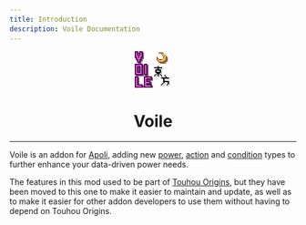 ```yaml
---
title: Introduction
description: Voile Documentation
---
```


<center>
<img src="https://raw.githubusercontent.com/Maxmani/voile/HEAD/src/main/resources/assets/voile/icon.png" width="64"/>
<h1>Voile</h1>
</center>

---

Voile is an addon for [Apoli](https://github.com/apace100/apoli), adding new [power](https://origins.readthedocs.io/en/latest/types/power_types/), [action](https://origins.readthedocs.io/en/latest/types/entity_action_types/) and [condition](https://origins.readthedocs.io/en/latest/types/entity_condition_types/) types to further enhance your data-driven power needs.

The features in this mod used to be part of [Touhou Origins](https://modrinth.com/mod/touhou-origins), but they have been moved to this one to make it easier to maintain and update, as well as to make it easier for other addon developers to use them without having to depend on Touhou Origins.